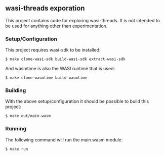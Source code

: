 ## wasi-threads exporation
This project contains code for exploring wasi-threads. It is not intended to be
used for anything other than experimentation.

### Setup/Configuration
This project requires wasi-sdk to be installed:
```console
$ make clone-wasi-sdk build-wasi-sdk extract-wasi-sdk
```
And wasmtime is also the WASI runtime that is used:
```console
$ make clone-wasmtime build-wasmtime
```

### Building
With the above setup/configuration it should be possible to build this project:
```console
$ make out/main.wasm
```

### Running
The following command will run the main.wasm module:
```console
$ make run
```
